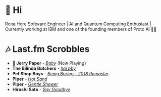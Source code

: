 # 👋 Hi

Rena Here
Software Engineer | AI and Quantum Computing Enthusiast | Currently working at IBM and one of the founding members of Proto AI 🤖💪

# 🎶 Last.fm Scrobbles

- **🎵 Jerry Paper** - *[Baby](https://www.last.fm/music/Jerry+Paper/_/Baby)* (Now Playing)
- **The Bilinda Butchers** - *[hai bby](https://www.last.fm/music/The+Bilinda+Butchers/_/hai+bby)*
- **Pet Shop Boys** - *[Being Boring - 2018 Remaster](https://www.last.fm/music/Pet+Shop+Boys/_/Being+Boring+-+2018+Remaster)*
- **Piper** - *[Hot Sand](https://www.last.fm/music/Piper/_/Hot+Sand)*
- **Piper** - *[Gentle Shower](https://www.last.fm/music/Piper/_/Gentle+Shower)*
- **Hiroshi Sato** - *[Say Goodbye](https://www.last.fm/music/Hiroshi+Sato/_/Say+Goodbye)*
